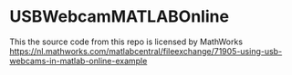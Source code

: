 # USBWebcamMATLABOnline
This the source code from this repo is licensed by MathWorks
https://nl.mathworks.com/matlabcentral/fileexchange/71905-using-usb-webcams-in-matlab-online-example
